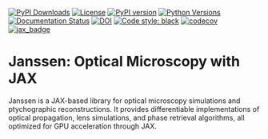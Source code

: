 [![PyPI Downloads](https://static.pepy.tech/badge/janssen)](https://pepy.tech/projects/janssen)
[![License](https://img.shields.io/pypi/l/janssen.svg)](https://github.com/debangshu-mukherjee/janssen/blob/main/LICENSE)
[![PyPI version](https://img.shields.io/pypi/v/janssen.svg)](https://pypi.python.org/pypi/janssen)
[![Python Versions](https://img.shields.io/pypi/pyversions/janssen.svg)](https://pypi.python.org/pypi/janssen)
[![Documentation Status](https://readthedocs.org/projects/janssen/badge/?version=latest)](https://janssen.readthedocs.io/en/latest/?badge=latest)
[![DOI](https://zenodo.org/badge/DOI/10.5281/zenodo.17041632.svg)](https://doi.org/10.5281/zenodo.17041632)
[![Code style: black](https://img.shields.io/badge/code%20style-black-000000.svg)](https://github.com/psf/black)
[![codecov](https://codecov.io/gh/debangshu-mukherjee/janssen/branch/main/graph/badge.svg)](https://codecov.io/gh/debangshu-mukherjee/janssen)
[![jax_badge](https://tinyurl.com/mucknrvu)](https://docs.jax.dev/)

# Janssen: Optical Microscopy with JAX

Janssen is a JAX-based library for optical microscopy simulations and ptychographic reconstructions. It provides differentiable implementations of optical propagation, lens simulations, and phase retrieval algorithms, all optimized for GPU acceleration through JAX.
